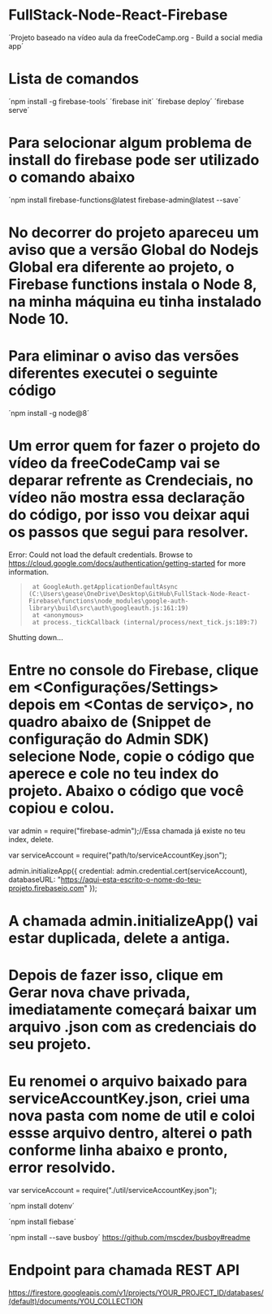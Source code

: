 # FullStack-Node-React-Firebase
´Projeto baseado na vídeo aula da freeCodeCamp.org - Build a social media app´

# Lista de comandos
´npm install -g firebase-tools´
´firebase init´
´firebase deploy´
´firebase serve´

# Para selocionar algum problema de install do firebase pode ser utilizado o comando abaixo
´npm install firebase-functions@latest firebase-admin@latest --save´

# No decorrer do projeto apareceu um aviso que a versão Global do Nodejs Global era diferente ao projeto, o Firebase functions instala o Node 8, na minha máquina eu tinha instalado Node 10.

# Para eliminar o aviso das versões diferentes executei o seguinte código
´npm install -g node@8´

# Um error quem for fazer o projeto do vídeo da freeCodeCamp vai se deparar refrente as Crendeciais, no vídeo não mostra essa declaração do código, por isso vou deixar aqui os passos que segui para resolver.

Error: Could not load the default credentials. Browse to https://cloud.google.com/docs/authentication/getting-started for more information.
>      at GoogleAuth.getApplicationDefaultAsync (C:\Users\gease\OneDrive\Desktop\GitHub\FullStack-Node-React-Firebase\functions\node_modules\google-auth-library\build\src\auth\googleauth.js:161:19)
>      at <anonymous>
>      at process._tickCallback (internal/process/next_tick.js:189:7)
Shutting down...

# Entre no console do Firebase, clique em <Configurações/Settings> depois em <Contas de serviço>, no quadro abaixo de (Snippet de configuração do Admin SDK) selecione Node, copie o código que aperece e cole no teu index do projeto. Abaixo o código que você copiou e colou.

var admin = require("firebase-admin");//Essa chamada já existe no teu index, delete.

var serviceAccount = require("path/to/serviceAccountKey.json");

admin.initializeApp({
  credential: admin.credential.cert(serviceAccount),
  databaseURL: "https://aqui-esta-escrito-o-nome-do-teu-projeto.firebaseio.com"
});

# A chamada admin.initializeApp() vai estar duplicada, delete a antiga.

# Depois de fazer isso, clique em Gerar nova chave privada, imediatamente começará baixar um arquivo .json com as credenciais do seu projeto.

# Eu renomei o arquivo baixado para serviceAccountKey.json, criei uma nova pasta com nome de util e coloi essse arquivo dentro, alterei o path conforme linha abaixo e pronto, error resolvido.

var serviceAccount = require("./util/serviceAccountKey.json");

´npm install dotenv´

´npm install fiebase´

´npm install --save busboy´
https://github.com/mscdex/busboy#readme

# Endpoint para chamada REST API
https://firestore.googleapis.com/v1/projects/YOUR_PROJECT_ID/databases/(default)/documents/YOU_COLLECTION